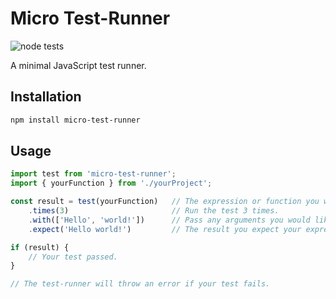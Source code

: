 # Micro Test-Runner

![node tests](https://github.com/gigabyte5671/micro-test-runner/actions/workflows/node-tests.yml/badge.svg?branch=main)

A minimal JavaScript test runner.

## Installation

```bash
npm install micro-test-runner
```

## Usage

```javascript
import test from 'micro-test-runner';
import { yourFunction } from './yourProject';

const result = test(yourFunction)	// The expression or function you would like to test.
	.times(3)						// Run the test 3 times.
	.with(['Hello', 'world!'])		// Pass any arguments you would like to test your function with.
	.expect('Hello world!')			// The result you expect your expression/function to return.

if (result) {
	// Your test passed.
}

// The test-runner will throw an error if your test fails.
```
